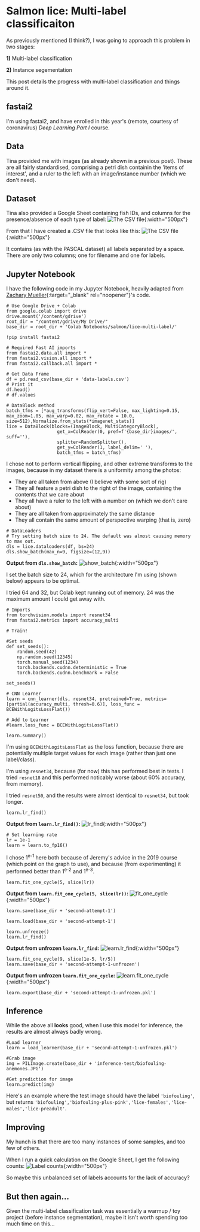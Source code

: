 # Salmon lice: Multi-label classificaiton

As previously mentioned (I think?), I was going to approach this problem in two stages:

__1)__ Multi-label classification

__2)__ Instance segementation

This post details the progress with multi-label classification and things around it.

## fastai2

I'm using fastai2, and have enrolled in this year's (remote, courtesy of coronavirus) *Deep Learning Part I* course.

## Data
Tina provided me with images (as already shown in a previous post). These are all fairly standardised, comprising a petri dish containin the 'items of interest', and a ruler to the left with an image/instance number (which we don't need).


## Dataset

Tina also provided a Google Sheet containing fish IDs, and columns for the presence/absence of each type of label:
![The CSV file](https://joneslloyd.github.io/images/google-sheet-sample.png){:width="500px"}

From that I have created a .CSV file that looks like this:
![The CSV file](https://joneslloyd.github.io/images/csv-sample.png){:width="500px"}

It contains (as with the PASCAL dataset) all labels separated by a space. There are only two columns; one for filename and one for labels.

## Jupyter Notebook

I have the following code in my Jupyter Notebook, heavily adapted from [Zachary Mueller](https://github.com/muellerzr/){:target="_blank" rel="noopener"}'s code.

```
# Use Google Drive + Colab
from google.colab import drive
drive.mount('/content/gdrive')
root_dir = "/content/gdrive/My Drive/"
base_dir = root_dir + 'Colab Notebooks/salmon/lice-multi-label/'
```

```
!pip install fastai2
```

```
# Required Fast AI imports
from fastai2.data.all import *
from fastai2.vision.all import *
from fastai2.callback.all import *
```

```
# Get Data Frame
df = pd.read_csv(base_dir + 'data-labels.csv')
# Print it
df.head()
# df.values
```

```
# DataBlock method
batch_tfms = [*aug_transforms(flip_vert=False, max_lighting=0.15, max_zoom=1.05, max_warp=0.02, max_rotate = 10.0, size=512),Normalize.from_stats(*imagenet_stats)]
lice = DataBlock(blocks=(ImageBlock, MultiCategoryBlock),
                   get_x=ColReader(0, pref=f'{base_dir}images/', suff=''),
                   splitter=RandomSplitter(),
                   get_y=ColReader(1, label_delim=' '),
                   batch_tfms = batch_tfms)
```
I chose not to perform vertical flipping, and other extreme transforms to the images, because in my dataset there is a uniformity among the photos:
- They are all taken from above (I believe with some sort of rig)
- They all feature a petri dish to the right of the image, containing the contents that we care about
- They all have a ruler to the left with a number on (which we don't care about)
- They are all taken from approximately the same distance
- They all contain the same amount of perspective warping (that is, zero)

```
# DataLoaders
# Try setting batch size to 24. The default was almost causing memory to max out.
dls = lice.dataloaders(df, bs=24)
dls.show_batch(max_n=9, figsize=(12,9))
```
__Output from `dls.show_batch`:__
![show_batch](https://joneslloyd.github.io/images/show-batch-sample.png){:width="500px"}

I set the batch size to 24, which for the architecture I'm using (shown below) appears to be optimal.

I tried 64 and 32, but Colab kept running out of memory. 24 was the maximum amount I could get away with.

```
# Imports
from torchvision.models import resnet34
from fastai2.metrics import accuracy_multi
```

```
# Train!

#Set seeds
def set_seeds():
    random.seed(42)
    np.random.seed(12345)
    torch.manual_seed(1234)
    torch.backends.cudnn.deterministic = True
    torch.backends.cudnn.benchmark = False

set_seeds()

# CNN Learner
learn = cnn_learner(dls, resnet34, pretrained=True, metrics=[partial(accuracy_multi, thresh=0.6)], loss_func = BCEWithLogitsLossFlat())

# Add to Learner
#learn.loss_func = BCEWithLogitsLossFlat()

learn.summary()
```

I'm using `BCEWithLogitsLossFlat` as the loss function, because there are potentially multiple target values for each image (rather than just one label/class).

I'm using `resnet34`, because (for now) this has performed best in tests. I tried `resnet18` and this performed noticably worse (about 60% accuracy, from memory).

I tried `resnet50`, and the results were almost identical to `resnet34`, but took longer.

```
learn.lr_find()
```
__Output from `learn.lr_find()`:__
![lr_find](https://joneslloyd.github.io/images/lr-find-sample.png){:width="500px"}

```
# Set learning rate
lr = 1e-1
learn = learn.to_fp16()
```
I chose 1<sup>e-1</sup> here both because of Jeremy's advice in the 2019 course (which point on the graph to use), and because (from experimenting) it performed better than 1<sup>e-2</sup> and 1<sup>e-3</sup>.

```
learn.fit_one_cycle(5, slice(lr))
```
__Output from `learn.fit_one_cycle(5, slice(lr))`:__
![fit_one_cycle](https://joneslloyd.github.io/images/lr-initial-fit-one-cycle.png){:width="500px"}

```
learn.save(base_dir + 'second-attempt-1')
```

```
learn.load(base_dir + 'second-attempt-1')
```

```
learn.unfreeze()
learn.lr_find()
```
__Output from unfrozen `learn.lr_find`:__
![learn.lr_find](https://joneslloyd.github.io/images/unfrozen-lr-find-sample.png){:width="500px"}

```
learn.fit_one_cycle(9, slice(1e-5, lr/5))
learn.save(base_dir + 'second-attempt-1-unfrozen')
```
__Output from unfrozen `learn.fit_one_cycle`:__
![learn.fit_one_cycle](https://joneslloyd.github.io/images/unfrozen-lr-fit-one-cycle.png){:width="500px"}

```
learn.export(base_dir + 'second-attempt-1-unfrozen.pkl')
```

## Inference

While the above all **looks** good, when I use this model for inference, the results are almost always badly wrong.

```
#Load learner
learn = load_learner(base_dir + 'second-attempt-1-unfrozen.pkl')

#Grab image
img = PILImage.create(base_dir + 'inference-test/biofouling-anemones.JPG')

#Get prediction for image
learn.predict(img)
```

Here's an example where the test image should have the label `'biofouling'`, but returns `'biofouling','biofouling-plus-pink','lice-females','lice-males','lice-preadult'`.

## Improving

My hunch is that there are too many instances of some samples, and too few of others.

When I run a quick calculation on the Google Sheet, I get the following counts:
![Label counts](https://joneslloyd.github.io/images/label-counts-sample.png){:width="500px"}

So maybe this unbalanced set of labels accounts for the lack of accuracy?

## But then again...

Given the multi-label classification task was essentially a warmup / toy project (before instance segmentation), maybe it isn't worth spending too much time on this...
